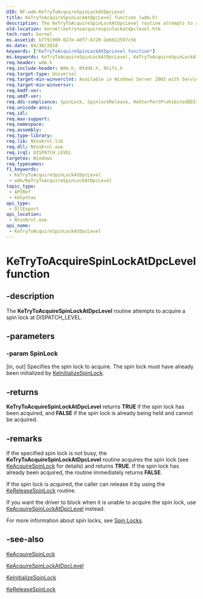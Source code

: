 ```yaml
---
UID: NF:wdm.KeTryToAcquireSpinLockAtDpcLevel
title: KeTryToAcquireSpinLockAtDpcLevel function (wdm.h)
description: The KeTryToAcquireSpinLockAtDpcLevel routine attempts to acquire a spin lock at DISPATCH_LEVEL.
old-location: kernel\ketrytoacquirespinlockatdpclevel.htm
tech.root: kernel
ms.assetid: b7791969-027e-4df7-b720-1eb612597c56
ms.date: 04/30/2018
keywords: ["KeTryToAcquireSpinLockAtDpcLevel function"]
ms.keywords: KeTryToAcquireSpinLockAtDpcLevel, KeTryToAcquireSpinLockAtDpcLevel routine [Kernel-Mode Driver Architecture], k105_416ac5db-d064-4ced-8cf8-311aca8dae7f.xml, kernel.ketrytoacquirespinlockatdpclevel, wdm/KeTryToAcquireSpinLockAtDpcLevel
req.header: wdm.h
req.include-header: Wdm.h, Ntddk.h, Ntifs.h
req.target-type: Universal
req.target-min-winverclnt: Available in Windows Server 2003 with Service Pack 1 (SP1) and later versions of Windows.
req.target-min-winversvr: 
req.kmdf-ver: 
req.umdf-ver: 
req.ddi-compliance: SpinLock, SpinlockRelease, HwStorPortProhibitedDDIs
req.unicode-ansi: 
req.idl: 
req.max-support: 
req.namespace: 
req.assembly: 
req.type-library: 
req.lib: NtosKrnl.lib
req.dll: NtosKrnl.exe
req.irql: DISPATCH_LEVEL
targetos: Windows
req.typenames: 
f1_keywords:
 - KeTryToAcquireSpinLockAtDpcLevel
 - wdm/KeTryToAcquireSpinLockAtDpcLevel
topic_type:
 - APIRef
 - kbSyntax
api_type:
 - DllExport
api_location:
 - NtosKrnl.exe
api_name:
 - KeTryToAcquireSpinLockAtDpcLevel
---
```


# KeTryToAcquireSpinLockAtDpcLevel function


## -description

The <b>KeTryToAcquireSpinLockAtDpcLevel</b> routine attempts to acquire a spin lock at DISPATCH_LEVEL.

## -parameters

### -param SpinLock 

[in, out]
Specifies the spin lock to acquire. The spin lock must have already been initialized by <a href="https://docs.microsoft.com/windows-hardware/drivers/ddi/wdm/nf-wdm-keinitializespinlock">KeInitializeSpinLock</a>.

## -returns

<b>KeTryToAcquireSpinLockAtDpcLevel</b> returns <b>TRUE</b> if the spin lock has been acquired, and <b>FALSE</b> if the spin lock is already being held and cannot be acquired.

## -remarks

If the specified spin lock is not busy, the <b>KeTryToAcquireSpinLockAtDpcLevel</b> routine acquires the spin lock (see <a href="https://docs.microsoft.com/windows-hardware/drivers/ddi/wdm/nf-wdm-keacquirespinlock">KeAcquireSpinLock</a> for details) and returns <b>TRUE</b>. If the spin lock has already been acquired, the routine immediately returns <b>FALSE</b>.

If the spin lock is acquired, the caller can release it by using the <a href="https://docs.microsoft.com/windows-hardware/drivers/ddi/wdm/nf-wdm-kereleasespinlock">KeReleaseSpinLock</a> routine.

If you want the driver to block when it is unable to acquire the spin lock, use <a href="https://docs.microsoft.com/windows-hardware/drivers/ddi/wdm/nf-wdm-keacquirespinlockatdpclevel">KeAcquireSpinLockAtDpcLevel</a> instead.

For more information about spin locks, see <a href="https://docs.microsoft.com/windows-hardware/drivers/kernel/spin-locks">Spin Locks</a>.

## -see-also

<a href="https://docs.microsoft.com/windows-hardware/drivers/ddi/wdm/nf-wdm-keacquirespinlock">KeAcquireSpinLock</a>



<a href="https://docs.microsoft.com/windows-hardware/drivers/ddi/wdm/nf-wdm-keacquirespinlockatdpclevel">KeAcquireSpinLockAtDpcLevel</a>



<a href="https://docs.microsoft.com/windows-hardware/drivers/ddi/wdm/nf-wdm-keinitializespinlock">KeInitializeSpinLock</a>



<a href="https://docs.microsoft.com/windows-hardware/drivers/ddi/wdm/nf-wdm-kereleasespinlock">KeReleaseSpinLock</a>

